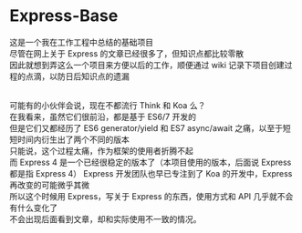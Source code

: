 # Express-Base
这是一个我在工作工程中总结的基础项目<br>
尽管在网上关于 Express 的文章已经很多了，但知识点都比较零散<br>
因此就想到弄这么一个项目来方便以后的工作，顺便通过 wiki 记录下项目创建过程的点滴，以防日后知识点的遗漏<br><br>

可能有的小伙伴会说，现在不都流行 Think 和 Koa 么？<br>
在我看来，虽然它们很前沿，都是基于 ES6/7 开发的<br>
但是它们又都经历了 ES6 generator/yield 和 ES7 async/await 之痛，以至于短短时间内衍生出了两个不同的版本<br>
只能说，这个过程太痛，作为框架的使用者折腾不起<br>
而 Express 4 是一个已经很稳定的版本了（本项目使用的版本，后面说 Express 都是指 Express 4）
Express 开发团队也早已专注到了 Koa 的开发中，Express 再改变的可能微乎其微<br>
所以这个时候用 Express，写关于 Express 的东西，使用方式和 API 几乎就不会有什么变化了<br>
不会出现后面看到文章，却和实际使用不一致的情况。<br><br>
